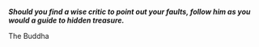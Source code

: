 _**Should you find a wise critic to point out your faults, follow him as you would a guide to hidden treasure.**_

The Buddha